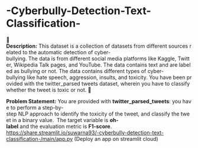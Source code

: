 # -Cyberbully-Detection-Text-Classification-
🧾**Description:** This dataset is a collection of datasets from different sources related to the automatic detection of cyber-bullying. The data is from different social media platforms like Kaggle, Twitter, Wikipedia Talk pages, and YouTube. The data contains text and are labeled as bullying or not. The data contains different types of cyber-bullying like hate speech, aggression, insults, and toxicity. You have been provided with the twitter\_parsed tweets dataset, wherein you have to classify whether the tweet is toxic or not. 🧭 

**Problem Statement:** You are provided with **twitter\_parsed\_tweets**: you have to perform a step-by-step NLP approach to identify the toxicity of the tweet, and classify the tweet in a binary value.   The target variable is **oh-label** and the evaluation metric is **F1-score**.
https://share.streamlit.io/suwarna93/-cyberbully-detection-text-classification-/main/app.py (Deploy an app on streamlit cloud) 
